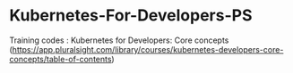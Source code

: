 # Kubernetes-For-Developers-PS
 Training codes : Kubernetes for Developers: Core concepts (https://app.pluralsight.com/library/courses/kubernetes-developers-core-concepts/table-of-contents)
